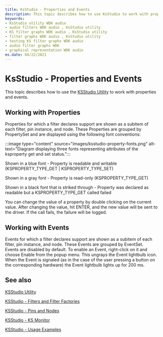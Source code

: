 ```yaml
---
title: KsStudio - Properties and Events
description: This topic describes how to use KsStudio to work with properties and events.
keywords:
- KsStudio utility WDK audio
- audio filters WDK audio , KsStudio utility
- KS filter graphs WDK audio , KsStudio utility
- filter graphs WDK audio , KsStudio utility
- testing KS filter graphs WDK audio
- audio filter graphs WDK
- graphical representation WDK audio
ms.date: 04/22/2021
---
```


# KsStudio - Properties and Events

This topic describes how to use the [KSStudio Utility](ksstudio-utility.md) to work with properties and events.

## Working with Properties
 
Properties for which a filter declares support are shown as a subitem of each filter, pin instance, and node. These Properties are grouped by PropertySet and are displayed using the following font conventions: 

:::image type="content" source="images/ksstudio-property-fonts.png" alt-text="Diagram displaying three fonts representing attributes of the ksproperty get and set status.":::

Shown in a blue font - Property is readable and writable (KSPROPERTY_TYPE_GET | KSPROPERTY_TYPE_SET) 

Shown in a gray font - Property is read-only (KSPROPERTY_TYPE_GET) 

Shown in a black font that is striked through - Property was declared as readable but a KSPROPERTY_TYPE_GET called failed 

You can change the value of a property by double clicking on the current value. After changing the value, hit ENTER, and the new value will be sent to the driver. If the call fails, the failure will be logged.

## Working with Events 

Events for which a filter declares support are shown as a subitem of each filter, pin instance, and node. These Events are grouped by EventSet. Events are disabled by default. To enable an Event, right-click on it and choose Enable from the popup menu. This ungrays the Event lightbulb icon. When the Event is signaled (as in the case of the user pressing a button on the corresponding hardware) the Event lightbulb lights up for 200 ms. 

## See also

[KSStudio Utility](ksstudio-utility.md)

[KSStudio - Filters and Filter Factories](ksstudio-utility-filters-and-filter-factories.md)

[KSStudio - Pins and Nodes](ksstudio-utility-pins-and-nodes.md)

[KSStudio - KS Monitor](ksstudio-utility-ks-monitor.md)

[KSStudio - Usage Examples](ksstudio-utility-usage-examples.md)

 




